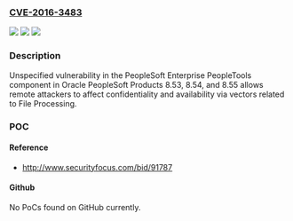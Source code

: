 ### [CVE-2016-3483](https://cve.mitre.org/cgi-bin/cvename.cgi?name=CVE-2016-3483)
![](https://img.shields.io/static/v1?label=Product&message=n%2Fa&color=blue)
![](https://img.shields.io/static/v1?label=Version&message=n%2Fa&color=blue)
![](https://img.shields.io/static/v1?label=Vulnerability&message=n%2Fa&color=brighgreen)

### Description

Unspecified vulnerability in the PeopleSoft Enterprise PeopleTools component in Oracle PeopleSoft Products 8.53, 8.54, and 8.55 allows remote attackers to affect confidentiality and availability via vectors related to File Processing.

### POC

#### Reference
- http://www.securityfocus.com/bid/91787

#### Github
No PoCs found on GitHub currently.

